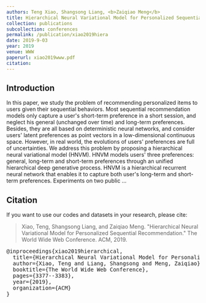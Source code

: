 ```yaml
---
authors: Teng Xiao, Shangsong Liang, <b>Zaiqiao Meng</b>
title: Hierarchical Neural Variational Model for Personalized Sequential Recommendation
collection: publications
subcollection: conferences
permalink: /publication/xiao2019hiera
date: 2019-9-03
year: 2019
venue: WWW
paperurl: xiao2019www.pdf
citation:
---
```


## Introduction

In this paper, we study the problem of recommending personalized items to users given their sequential behaviors. Most sequential recommendation models only capture a user's short-term preference in a short session, and neglect his general (unchanged over time) and long-term preferences. Besides, they are all based on deterministic neural networks, and consider users' latent preferences as point vectors in a low-dimensional continuous space. However, in real world, the evolutions of users' preferences are full of uncertainties. We address this problem by proposing a hierarchical neural variational model (HNVM). HNVM models users' three preferences: general, long-term and short-term preferences through an unified hierarchical deep generative process. HNVM is a hierarchical recurrent neural network that enables it to capture both user's long-term and short-term preferences. Experiments on two public …


## Citation

If you want to use our codes and datasets in your research, please cite:
>Xiao, Teng, Shangsong Liang, and Zaiqiao Meng. "Hierarchical Neural Variational Model for Personalized Sequential Recommendation." The World Wide Web Conference. ACM, 2019.

<pre>
@inproceedings{xiao2019hierarchical,
  title={Hierarchical Neural Variational Model for Personalized Sequential Recommendation},
  author={Xiao, Teng and Liang, Shangsong and Meng, Zaiqiao},
  booktitle={The World Wide Web Conference},
  pages={3377--3383},
  year={2019},
  organization={ACM}
}
</pre>